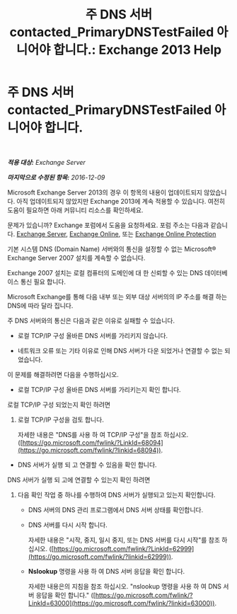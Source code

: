 ﻿---
title: '주 DNS 서버 contacted_PrimaryDNSTestFailed 아니어야 합니다.: Exchange 2013 Help'
TOCTitle: 주 DNS 서버 contacted_PrimaryDNSTestFailed 아니어야 합니다.
ms:assetid: 5b39cb64-c8f1-4fd3-843b-ecd23f99fe3a
ms:mtpsurl: https://technet.microsoft.com/ko-kr/library/ms.exch.setupreadiness.primarydnstestfailed(v=EXCHG.150)
ms:contentKeyID: 50483200
ms.date: 05/22/2018
mtps_version: v=EXCHG.150
ms.translationtype: MT
---

# 주 DNS 서버 contacted\_PrimaryDNSTestFailed 아니어야 합니다.

 

_**적용 대상:** Exchange Server_

_**마지막으로 수정된 항목:** 2016-12-09_

Microsoft Exchange Server 2013의 경우 이 항목의 내용이 업데이트되지 않았습니다. 아직 업데이트되지 않았지만 Exchange 2013에 계속 적용할 수 있습니다. 여전히 도움이 필요하면 아래 커뮤니티 리소스를 확인하세요.

문제가 있습니까? Exchange 포럼에서 도움을 요청하세요. 포럼 주소는 다음과 같습니다. [Exchange Server](https://go.microsoft.com/fwlink/p/?linkid=60612), [Exchange Online](https://go.microsoft.com/fwlink/p/?linkid=267542), 또는 [Exchange Online Protection](https://go.microsoft.com/fwlink/p/?linkid=285351)

기본 시스템 DNS (Domain Name) 서버와의 통신을 설정할 수 없는 Microsoft® Exchange Server 2007 설치를 계속할 수 없습니다.

Exchange 2007 설치는 로컬 컴퓨터의 도메인에 대 한 신뢰할 수 있는 DNS 데이터베이스 통신 필요 합니다.

Microsoft Exchange를 통해 다음 내부 또는 외부 대상 서버의의 IP 주소를 해결 하는 DNS에 따라 달라 집니다.

주 DNS 서버와의 통신은 다음과 같은 이유로 실패할 수 있습니다.

  - 로컬 TCP/IP 구성 올바른 DNS 서버를 가리키지 않습니다.

  - 네트워크 오류 또는 기타 이유로 인해 DNS 서버가 다운 되었거나 연결할 수 없는 되었습니다.

이 문제를 해결하려면 다음을 수행하십시오.

  - 로컬 TCP/IP 구성 올바른 DNS 서버를 가리키는지 확인 합니다.

로컬 TCP/IP 구성 되었는지 확인 하려면

1.  로컬 TCP/IP 구성을 검토 합니다.
    
    자세한 내용은 "DNS를 사용 하 여 TCP/IP 구성"을 참조 하십시오. ([https://go.microsoft.com/fwlink/?LinkId=68094](https://go.microsoft.com/fwlink/?linkid=68094)).

<!-- end list -->

  - DNS 서버가 실행 되 고 연결할 수 있음을 확인 합니다.

DNS 서버가 실행 되 고에 연결할 수 있는지 확인 하려면

1.  다음 확인 작업 중 하나를 수행하여 DNS 서버가 실행되고 있는지 확인합니다.
    
      - DNS 서버의 DNS 관리 프로그램에서 DNS 서버 상태를 확인합니다.
    
      - DNS 서버를 다시 시작 합니다.
        
        자세한 내용은 "시작, 중지, 일시 중지, 또는 DNS 서버를 다시 시작"를 참조 하십시오. ([https://go.microsoft.com/fwlink/?LinkId=62999](https://go.microsoft.com/fwlink/?linkid=62999)).
    
      - **Nslookup** 명령을 사용 하 여 DNS 서버 응답을 확인 합니다.
        
        자세한 내용은의 지침을 참조 하십시오. "nslookup 명령을 사용 하 여 DNS 서버 응답을 확인 합니다." ([https://go.microsoft.com/fwlink/?LinkId=63000](https://go.microsoft.com/fwlink/?linkid=63000)).

